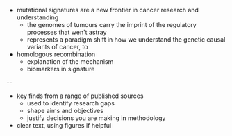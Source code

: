 
- mutational signatures are a new frontier in cancer research and understanding
	- the genomes of tumours carry the imprint of the regulatory processes that wen't astray 
	- represents a paradigm shift in how we understand the genetic causal variants of cancer, to 
- homologous recombination
	- explanation of the mechanism
	- biomarkers in signature

--

- key finds from a range of published sources
  - used to identify research gaps
  - shape aims and objectives
  - justify decisions you are making in methodology
- clear text, using figures if helpful